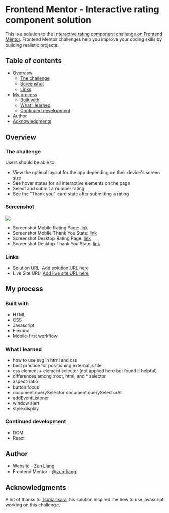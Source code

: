 # Frontend Mentor - Interactive rating component solution

This is a solution to the [Interactive rating component challenge on Frontend Mentor](https://www.frontendmentor.io/challenges/interactive-rating-component-koxpeBUmI). Frontend Mentor challenges help you improve your coding skills by building realistic projects. 

## Table of contents

- [Overview](#overview)
  - [The challenge](#the-challenge)
  - [Screenshot](#screenshot)
  - [Links](#links)
- [My process](#my-process)
  - [Built with](#built-with)
  - [What I learned](#what-i-learned)
  - [Continued development](#continued-development)
- [Author](#author)
- [Acknowledgments](#acknowledgments)


## Overview

### The challenge

Users should be able to:

- View the optimal layout for the app depending on their device's screen size
- See hover states for all interactive elements on the page
- Select and submit a number rating
- See the "Thank you" card state after submitting a rating

### Screenshot

![](./screenshot.jpg)
- Screenshot Mobile Rating Page: [link](./screenshots/screenshot-mobile-rating.png)
- Screenshot Mobile Thank You State: [link](./screenshots/screenshot-mobile-thank-you.png)
- Screenshot Desktop Rating Page: [link](./screenshots/screenshot-desktop-rating.png)
- Screenshot Desktop Thank You State: [link](./screenshots/screenshot-desktop-thank-you.png)

### Links

- Solution URL: [Add solution URL here](https://your-solution-url.com)
- Live Site URL: [Add live site URL here](https://your-live-site-url.com)

## My process

### Built with

- HTML
- CSS
- Javascript
- Flexbox
- Mobile-first workflow

### What I learned

- how to use svg in html and css
- best practice for positioning external js file
- css element + element selector (not applied here but found it helpful)
- differences among :root, html, and * selector
- aspect-ratio
- button:focus
- document.querySelector document.querySelectorAll
- addEventListener
- window alert
- style.display

### Continued development

- DOM
- React

## Author

- Website - [Zun Liang](https://zun-liang.github.io/)
- Frontend Mentor - [@zun-liang](https://www.frontendmentor.io/profile/zun-liang)

## Acknowledgments

A lot of thanks to [TsbSankara](https://www.youtube.com/watch?v=cQnUopEeZgw&t=1076s), his solution inspired me how to use javascript working on this challenge.

